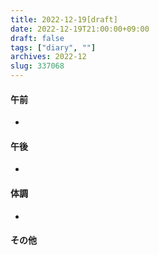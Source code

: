 ```yaml
---
title: 2022-12-19[draft]
date: 2022-12-19T21:00:00+09:00
draft: false
tags: ["diary", ""]
archives: 2022-12
slug: 337068
---
```

#### 午前
- 
#### 午後
- 
#### 体調
- 
#### その他